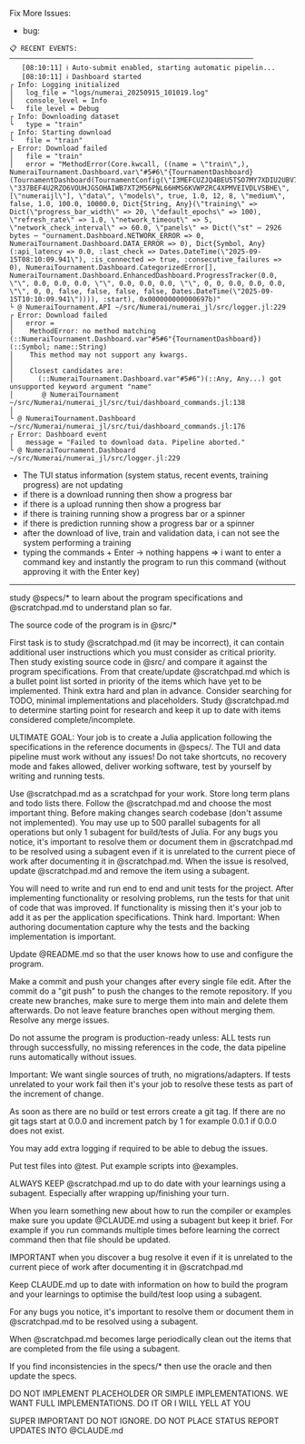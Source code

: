 
Fix More Issues:

- bug:
```
📋 RECENT EVENTS:
────────────────────────────────────────────────────────────
   [08:10:11] ℹ️ Auto-submit enabled, starting automatic pipelin...
   [08:10:11] ℹ️ Dashboard started
┌ Info: Logging initialized
│   log_file = "logs/numerai_20250915_101019.log"
│   console_level = Info
└   file_level = Debug
┌ Info: Downloading dataset
└   type = "train"
┌ Info: Starting download
└   file = "train"
┌ Error: Download failed
│   file = "train"
│   error = "MethodError(Core.kwcall, ((name = \"train\",), NumeraiTournament.Dashboard.var\"#5#6\"{TournamentDashboard}(TournamentDashboard(TournamentConfig(\"I3MEFCUZJQ4BEU5TSO7MY7XDIU2UBV7E\", \"337BEF4U2RZO6VOUHJGSOHAIWB7XT2M56PNL66HMS6KVWPZRC4XPMVEIVDLVSBHE\", [\"numeraijl\"], \"data\", \"models\", true, 1.0, 12, 8, \"medium\", false, 1.0, 100.0, 10000.0, Dict{String, Any}(\"training\" => Dict(\"progress_bar_width\" => 20, \"default_epochs\" => 100), \"refresh_rate\" => 1.0, \"network_timeout\" => 5, \"network_check_interval\" => 60.0, \"panels\" => Dict(\"st" ⋯ 2926 bytes ⋯ "ournament.Dashboard.NETWORK_ERROR => 0, NumeraiTournament.Dashboard.DATA_ERROR => 0), Dict{Symbol, Any}(:api_latency => 0.0, :last_check => Dates.DateTime(\"2025-09-15T08:10:09.941\"), :is_connected => true, :consecutive_failures => 0), NumeraiTournament.Dashboard.CategorizedError[], NumeraiTournament.Dashboard.EnhancedDashboard.ProgressTracker(0.0, \"\", 0.0, 0.0, 0.0, \"\", 0.0, 0.0, 0.0, \"\", 0, 0, 0.0, 0.0, 0.0, \"\", 0, 0, false, false, false, false, Dates.DateTime(\"2025-09-15T10:10:09.941\")))), :start), 0x000000000000697b)"
└ @ NumeraiTournament.API ~/src/Numerai/numerai_jl/src/logger.jl:229
┌ Error: Download failed
│   error =
│    MethodError: no method matching (::NumeraiTournament.Dashboard.var"#5#6"{TournamentDashboard})(::Symbol; name::String)
│    This method may not support any kwargs.
│
│    Closest candidates are:
│      (::NumeraiTournament.Dashboard.var"#5#6")(::Any, Any...) got unsupported keyword argument "name"
│       @ NumeraiTournament ~/src/Numerai/numerai_jl/src/tui/dashboard_commands.jl:138
│
└ @ NumeraiTournament.Dashboard ~/src/Numerai/numerai_jl/src/tui/dashboard_commands.jl:176
┌ Error: Dashboard event
│   message = "Failed to download data. Pipeline aborted."
└ @ NumeraiTournament.Dashboard ~/src/Numerai/numerai_jl/src/logger.jl:229
```


- The TUI status information (system status, recent events, training progress) are not updating
- if there is a download running then show a progress bar
- if there is a upload running then show a progress bar
- if there is training running show a progress bar or a spinner
- if there is prediction running show a progress bar or a spinner
- after the download of live, train and validation data, i can not see the system performing a training
- typing the commands + Enter -> nothing happens => i want to enter a command key and instantly the program to run this command (without approving it with the Enter key)

---
study @specs/* to learn about the program specifications and @scratchpad.md to understand plan so far.

The source code of the program is in @src/*

First task is to study @scratchpad.md (it may be incorrect), it can contain additional user instructions which you must consider as critical priority. Then study existing source code in @src/ and compare it against the program specifications. From that create/update @scratchpad.md which is a bullet point list sorted in priority of the items which have yet to be implemented. Think extra hard and plan in advance. Consider searching for TODO, minimal implementations and placeholders. Study @scratchpad.md to determine starting point for research and keep it up to date with items considered complete/incomplete.

ULTIMATE GOAL: Your job is to create a Julia application following the specifications in the reference documents in @specs/. The TUI and data pipeline must work without any issues! Do not take shortcuts, no recovery mode and fakes allowed, deliver working software, test by yourself by writing and running tests.

Use @scratchpad.md as a scratchpad for your work. Store long term plans and todo lists there. Follow the @scratchpad.md and choose the most important thing. Before making changes search codebase (don't assume not implemented). You may use up to 500 parallel subagents for all operations but only 1 subagent for build/tests of Julia. For any bugs you notice, it's important to resolve them or document them in @scratchpad.md to be resolved using a subagent even if it is unrelated to the current piece of work after documenting it in @scratchpad.md. When the issue is resolved, update @scratchpad.md and remove the item using a subagent.

You will need to write and run end to end and unit tests for the project. After implementing functionality or resolving problems, run the tests for that unit of code that was improved. If functionality is missing then it's your job to add it as per the application specifications. Think hard. Important: When authoring documentation capture why the tests and the backing implementation is important.

Update @README.md so that the user knows how to use and configure the program.

Make a commit and push your changes after every single file edit. After the commit do a "git push" to push the changes to the remote repository. If you create new branches, make sure to merge them into main and delete them afterwards. Do not leave feature branches open without merging them. Resolve any merge issues.

Do not assume the program is production-ready unless: ALL tests run through successfully, no missing references in the code, the data pipeline runs automatically without issues.

Important: We want single sources of truth, no migrations/adapters. If tests unrelated to your work fail then it's your job to resolve these tests as part of the increment of change.

As soon as there are no build or test errors create a git tag. If there are no git tags start at 0.0.0 and increment patch by 1 for example 0.0.1 if 0.0.0 does not exist.

You may add extra logging if required to be able to debug the issues.

Put test files into @test. Put example scripts into @examples.

ALWAYS KEEP @scratchpad.md up to do date with your learnings using a subagent. Especially after wrapping up/finishing your turn.

When you learn something new about how to run the compiler or examples make sure you update @CLAUDE.md using a subagent but keep it brief. For example if you run commands multiple times before learning the correct command then that file should be updated.

IMPORTANT when you discover a bug resolve it even if it is unrelated to the current piece of work after documenting it in @scratchpad.md

Keep CLAUDE.md up to date with information on how to build the program and your learnings to optimise the build/test loop using a subagent.

For any bugs you notice, it's important to resolve them or document them in @scratchpad.md to be resolved using a subagent.

When @scratchpad.md becomes large periodically clean out the items that are completed from the file using a subagent.

If you find inconsistencies in the specs/* then use the oracle and then update the specs.

DO NOT IMPLEMENT PLACEHOLDER OR SIMPLE IMPLEMENTATIONS. WE WANT FULL IMPLEMENTATIONS. DO IT OR I WILL YELL AT YOU

SUPER IMPORTANT DO NOT IGNORE. DO NOT PLACE STATUS REPORT UPDATES INTO @CLAUDE.md
